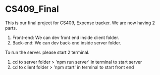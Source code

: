 # CS409_Final
This is our final project for CS409, Expense tracker. 
We are now having 2 parts.

1. Front-end: We can dev front end inside client folder.
2. Back-end: We can dev back-end inside server folder.

To run the server. please start 2 terminal.

1. cd to server folder > 'npm run server' in terminal to start server
2. cd to client folder > 'npm start' in terminal to start front end